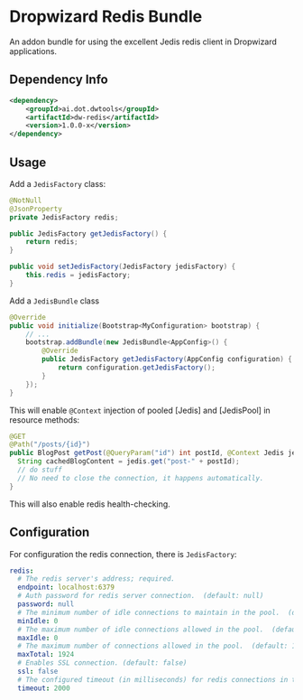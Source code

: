 Dropwizard Redis Bundle
======================

An addon bundle for using the excellent Jedis redis client in Dropwizard applications.


Dependency Info
---------------

```xml
<dependency>
	<groupId>ai.dot.dwtools</groupId>
	<artifactId>dw-redis</artifactId>
	<version>1.0.0-x</version>
</dependency>
```


Usage
-----

Add a `JedisFactory` class:

```java
@NotNull
@JsonProperty
private JedisFactory redis;

public JedisFactory getJedisFactory() {
	return redis;
}

public void setJedisFactory(JedisFactory jedisFactory) {
	this.redis = jedisFactory;
}
```

Add a `JedisBundle` class

```java
@Override
public void initialize(Bootstrap<MyConfiguration> bootstrap) {
    // ...
    bootstrap.addBundle(new JedisBundle<AppConfig>() {
        @Override
        public JedisFactory getJedisFactory(AppConfig configuration) {
            return configuration.getJedisFactory();
        }
    });
}
```

This will enable `@Context` injection of pooled [Jedis] and [JedisPool] in resource methods:

```java
@GET
@Path("/posts/{id}")
public BlogPost getPost(@QueryParam("id") int postId, @Context Jedis jedis) {
  String cachedBlogContent = jedis.get("post-" + postId);
  // do stuff
  // No need to close the connection, it happens automatically.
}
```

This will also enable redis health-checking.


Configuration
-------------

For configuration the redis connection, there is `JedisFactory`:

```yaml
redis:
  # The redis server's address; required.
  endpoint: localhost:6379
  # Auth password for redis server connection.  (default: null)
  password: null
  # The minimum number of idle connections to maintain in the pool.  (default: 0)
  minIdle: 0
  # The maximum number of idle connections allowed in the pool.  (default: 0)
  maxIdle: 0
  # The maximum number of connections allowed in the pool.  (default: 1024)
  maxTotal: 1924
  # Enables SSL connection. (default: false)
  ssl: false
  # The configured timeout (in milliseconds) for redis connections in the connection pool.  (default: 2000)
  timeout: 2000
```
